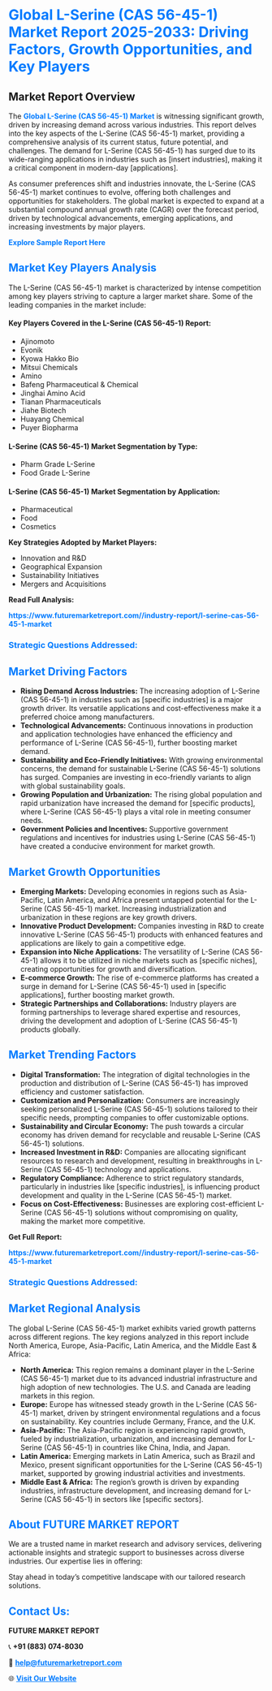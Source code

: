 <h1 style="color: #007BFF;">Global L-Serine (CAS 56-45-1) Market Report 2025-2033: Driving Factors, Growth Opportunities, and Key Players</h1>

<section id="overview">
<h2>Market Report Overview</h2>
<p>The <a href="https://www.futuremarketreport.com//industry-report/l-serine-cas-56-45-1-market" style="color: #007BFF; text-decoration: none;"><strong>Global L-Serine (CAS 56-45-1) Market</strong></a> is witnessing significant growth, driven by increasing demand across various industries. This report delves into the key aspects of the L-Serine (CAS 56-45-1) market, providing a comprehensive analysis of its current status, future potential, and challenges. The demand for L-Serine (CAS 56-45-1) has surged due to its wide-ranging applications in industries such as [insert industries], making it a critical component in modern-day [applications].</p>
<p>As consumer preferences shift and industries innovate, the L-Serine (CAS 56-45-1) market continues to evolve, offering both challenges and opportunities for stakeholders. The global market is expected to expand at a substantial compound annual growth rate (CAGR) over the forecast period, driven by technological advancements, emerging applications, and increasing investments by major players.</p>
</section>

<section id="overview">
<p><a href="https://www.futuremarketreport.com//request-sample/reportId=85385" style="color: #007BFF; text-decoration: none;"><strong>Explore Sample Report Here</strong></a></p>
</section>

<section id="key-players">
<h2 style="color: #007BFF;">Market Key Players Analysis</h2>
<p>The L-Serine (CAS 56-45-1) market is characterized by intense competition among key players striving to capture a larger market share. Some of the leading companies in the market include:</p>
<h4>Key Players Covered in the L-Serine (CAS 56-45-1) Report:</h4>
<ul><li>Ajinomoto</li><li>Evonik</li><li>Kyowa Hakko Bio</li><li>Mitsui Chemicals</li><li>Amino</li><li>Bafeng Pharmaceutical &amp; Chemical</li><li>Jinghai Amino Acid</li><li>Tianan Pharmaceuticals</li><li>Jiahe Biotech</li><li>Huayang Chemical</li><li>Puyer Biopharma</li></ul>
<h4>L-Serine (CAS 56-45-1) Market Segmentation by Type:</h4>
<ul><li>Pharm Grade L-Serine</li><li>Food Grade L-Serine</li></ul>

<h4>L-Serine (CAS 56-45-1) Market Segmentation by Application:</h4>
<ul><li>Pharmaceutical</li><li>Food</li><li>Cosmetics</li></ul>
<p><strong>Key Strategies Adopted by Market Players:</strong></p>
<ul>
<li>Innovation and R&D</li>
<li>Geographical Expansion</li>
<li>Sustainability Initiatives</li>
<li>Mergers and Acquisitions</li>
</ul>
</section>

<section>
<p><strong>Read Full Analysis: </strong></p><a href="https://www.futuremarketreport.com//industry-report/l-serine-cas-56-45-1-market" style="color: #007BFF; text-decoration: none;"><strong>https://www.futuremarketreport.com//industry-report/l-serine-cas-56-45-1-market</strong></a>
<h3 style="color: #007BFF;">Strategic Questions Addressed:</h3>
</section>

<section id="driving-factors">
<h2 style="color: #007BFF;">Market Driving Factors</h2>
<ul>
<li><strong>Rising Demand Across Industries:</strong> The increasing adoption of L-Serine (CAS 56-45-1) in industries such as [specific industries] is a major growth driver. Its versatile applications and cost-effectiveness make it a preferred choice among manufacturers.</li>
<li><strong>Technological Advancements:</strong> Continuous innovations in production and application technologies have enhanced the efficiency and performance of L-Serine (CAS 56-45-1), further boosting market demand.</li>
<li><strong>Sustainability and Eco-Friendly Initiatives:</strong> With growing environmental concerns, the demand for sustainable L-Serine (CAS 56-45-1) solutions has surged. Companies are investing in eco-friendly variants to align with global sustainability goals.</li>
<li><strong>Growing Population and Urbanization:</strong> The rising global population and rapid urbanization have increased the demand for [specific products], where L-Serine (CAS 56-45-1) plays a vital role in meeting consumer needs.</li>
<li><strong>Government Policies and Incentives:</strong> Supportive government regulations and incentives for industries using L-Serine (CAS 56-45-1) have created a conducive environment for market growth.</li>
</ul>
</section>

<section id="growth-opportunities">
<h2 style="color: #007BFF;">Market Growth Opportunities</h2>
<ul>
<li><strong>Emerging Markets:</strong> Developing economies in regions such as Asia-Pacific, Latin America, and Africa present untapped potential for the L-Serine (CAS 56-45-1) market. Increasing industrialization and urbanization in these regions are key growth drivers.</li>
<li><strong>Innovative Product Development:</strong> Companies investing in R&D to create innovative L-Serine (CAS 56-45-1) products with enhanced features and applications are likely to gain a competitive edge.</li>
<li><strong>Expansion into Niche Applications:</strong> The versatility of L-Serine (CAS 56-45-1) allows it to be utilized in niche markets such as [specific niches], creating opportunities for growth and diversification.</li>
<li><strong>E-commerce Growth:</strong> The rise of e-commerce platforms has created a surge in demand for L-Serine (CAS 56-45-1) used in [specific applications], further boosting market growth.</li>
<li><strong>Strategic Partnerships and Collaborations:</strong> Industry players are forming partnerships to leverage shared expertise and resources, driving the development and adoption of L-Serine (CAS 56-45-1) products globally.</li>
</ul>
</section>

<section id="trending-factors">
<h2 style="color: #007BFF;">Market Trending Factors</h2>
<ul>
<li><strong>Digital Transformation:</strong> The integration of digital technologies in the production and distribution of L-Serine (CAS 56-45-1) has improved efficiency and customer satisfaction.</li>
<li><strong>Customization and Personalization:</strong> Consumers are increasingly seeking personalized L-Serine (CAS 56-45-1) solutions tailored to their specific needs, prompting companies to offer customizable options.</li>
<li><strong>Sustainability and Circular Economy:</strong> The push towards a circular economy has driven demand for recyclable and reusable L-Serine (CAS 56-45-1) solutions.</li>
<li><strong>Increased Investment in R&D:</strong> Companies are allocating significant resources to research and development, resulting in breakthroughs in L-Serine (CAS 56-45-1) technology and applications.</li>
<li><strong>Regulatory Compliance:</strong> Adherence to strict regulatory standards, particularly in industries like [specific industries], is influencing product development and quality in the L-Serine (CAS 56-45-1) market.</li>
<li><strong>Focus on Cost-Effectiveness:</strong> Businesses are exploring cost-efficient L-Serine (CAS 56-45-1) solutions without compromising on quality, making the market more competitive.</li>
</ul>
</section>

<section>
<p><strong>Get Full Report: </strong></p><a href="https://www.futuremarketreport.com//industry-report/l-serine-cas-56-45-1-market" style="color: #007BFF; text-decoration: none;"><strong>https://www.futuremarketreport.com//industry-report/l-serine-cas-56-45-1-market</strong></a>
<h3 style="color: #007BFF;">Strategic Questions Addressed:</h3>
</section>


<section id="regional-analysis">
<h2 style="color: #007BFF;">Market Regional Analysis</h2>
<p>The global L-Serine (CAS 56-45-1) market exhibits varied growth patterns across different regions. The key regions analyzed in this report include North America, Europe, Asia-Pacific, Latin America, and the Middle East & Africa:</p>
<ul>
<li><strong>North America:</strong> This region remains a dominant player in the L-Serine (CAS 56-45-1) market due to its advanced industrial infrastructure and high adoption of new technologies. The U.S. and Canada are leading markets in this region.</li>
<li><strong>Europe:</strong> Europe has witnessed steady growth in the L-Serine (CAS 56-45-1) market, driven by stringent environmental regulations and a focus on sustainability. Key countries include Germany, France, and the U.K.</li>
<li><strong>Asia-Pacific:</strong> The Asia-Pacific region is experiencing rapid growth, fueled by industrialization, urbanization, and increasing demand for L-Serine (CAS 56-45-1) in countries like China, India, and Japan.</li>
<li><strong>Latin America:</strong> Emerging markets in Latin America, such as Brazil and Mexico, present significant opportunities for the L-Serine (CAS 56-45-1) market, supported by growing industrial activities and investments.</li>
<li><strong>Middle East & Africa:</strong> The region’s growth is driven by expanding industries, infrastructure development, and increasing demand for L-Serine (CAS 56-45-1) in sectors like [specific sectors].</li>
</ul>
</section>

<footer>
<h2 style="color: #007BFF;">About FUTURE MARKET REPORT</h2>
<p>We are a trusted name in market research and advisory services, delivering actionable insights and strategic support to businesses across diverse industries. Our expertise lies in offering:</p>

<p>Stay ahead in today’s competitive landscape with our tailored research solutions.</p>

<h2 style="color: #007BFF;">Contact Us:</h2>
<p><strong>FUTURE MARKET REPORT</strong></p>
<p>📞 <strong>+91 (883) 074-8030</strong></p>
<p>📧 <strong><a href="mailto:help@futuremarketreport.com" style="color: #007BFF;">help@futuremarketreport.com</a></strong></p>
<p>🌐 <strong><a href="https://www.futuremarketreport.com/" style="color: #007BFF;">Visit Our Website</a></strong></p>
</footer>
